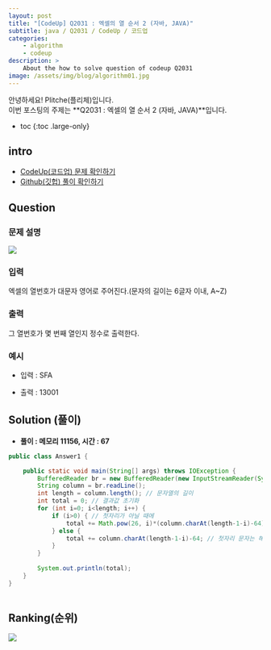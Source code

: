 ```yaml
---
layout: post
title: "[CodeUp] Q2031 : 엑셀의 열 순서 2 (자바, JAVA)"
subtitle: java / Q2031 / CodeUp / 코드업
categories:
    - algorithm
    - codeup
description: >
    About the how to solve question of codeup Q2031
image: /assets/img/blog/algorithm01.jpg
---
```


안녕하세요! Plitche(플리체)입니다.  
이번 포스팅의 주제는 **Q2031 : 엑셀의 열 순서 2 (자바, JAVA)**입니다.

* toc
{:toc .large-only}

## intro
* [CodeUp(코드업) 문제 확인하기](https://codeup.kr/problem.php?id=2031)  
* [Github(깃헙) 풀이 확인하기](https://github.com/plitche/CodeUp_Solution/tree/master/Q2001~Q2100/Q2031)  

## Question
### 문제 설명
![](/assets/post/codeup/Q2000~Q2099/20220212_02/01.JPG)  

### 입력
엑셀의 열번호가 대문자 영어로 주어진다.(문자의 길이는 6글자 이내, A~Z)  

### 출력
그 열번호가 몇 번째 열인지 정수로 출력한다.  
  
### 예시
* 입력 : SFA  
  
* 출력 : 13001  
  
## Solution (풀이)
* **풀이 : 메모리 11156, 시간 : 67**  

```java
public class Answer1 {

	public static void main(String[] args) throws IOException {
        BufferedReader br = new BufferedReader(new InputStreamReader(System.in));
        String column = br.readLine();
        int length = column.length(); // 문자열의 길이 	
        int total = 0; // 결과값 초기화
        for (int i=0; i<length; i++) {
        	if (i>0) { // 첫자리가 아닐 때에
        		total += Math.pow(26, i)*(column.charAt(length-1-i)-64); // 26의 거듭제곱*해당 알파뱃 순서	
        	} else {
        		total += column.charAt(length-1-i)-64; // 첫자리 문자는 해당 자리 순서만 +
        	}
        }
        
        System.out.println(total);
	}
}
 
```  

## Ranking(순위)
![](/assets/post/codeup/Q2000~Q2099/20220212_02/03.JPG)  